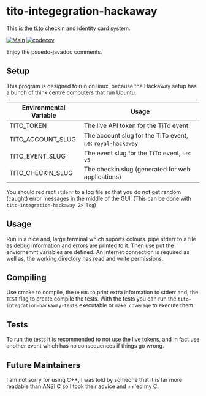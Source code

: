 # tito-integegration-hackaway
This is the [ti.to](ti.to) checkin and identity card system.

[![Main](https://github.com/rhul-compsoc/tito-integration-hackaway/actions/workflows/main.yml/badge.svg)](https://github.com/rhul-compsoc/tito-integegration-hackaway/actions/workflows/main.yml) [![codecov](https://codecov.io/gh/rhul-compsoc/tito-integration-hackaway/branch/main/graph/badge.svg?token=MKXK00CZMJ)](https://codecov.io/gh/rhul-compsoc/tito-integration-hackaway)

Enjoy the psuedo-javadoc comments.

## Setup
This program is designed to run on linux, because the Hackaway setup has a bunch
of think centre computers that run Ubuntu.

| Environmental Variable | Usage |
|---|---|
| TITO_TOKEN | The live API token for the TiTo event. |
| TITO_ACCOUNT_SLUG | The account slug for the TiTo event, i.e: `royal-hackaway` |
| TITO_EVENT_SLUG | The event slug for the TiTo event, i.e: `v5` |
| TITO_CHECKIN_SLUG | The checkin slug (generated for web applications) |

You should redirect `stderr` to a log file so that you do not get random (caught)
error messages in the middle of the GUI.
(This can be done with `tito-integration-hackaway 2> log`)

## Usage
Run in a nice and, large terminal which suports colours. pipe stderr to a file
as debug information and errors are printed to it. Then use put the enviornemnt
variables are defined. An internet connection is required as well as, the working
directory has read and write permissions.

## Compiling
Use cmake to compile, the `DEBUG` to print extra information to stderr and, the
`TEST` flag to create compile the tests. 
With the tests you can run the 
`tito-integration-hackaway-tests` executable or `make coverage` to execute them.

## Tests
To run the tests it is recommended to not use the live tokens, and in fact use
another event which has no consequences if things go wrong.

## Future Maintainers
I am not sorry for using C++, I was told by someone that it is far more readable
than ANSI C so I took their advice and ++'ed my C.

